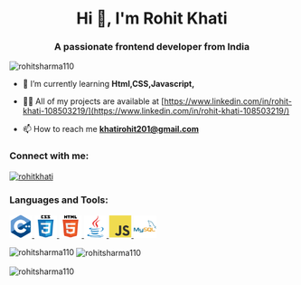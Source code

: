 <h1 align="center">Hi 👋, I'm Rohit Khati</h1>
<h3 align="center">A passionate frontend developer from India</h3>

<p align="left"> <img src="https://komarev.com/ghpvc/?username=rohitsharma110&label=Profile%20views&color=0e75b6&style=flat" alt="rohitsharma110" /> </p>

- 🌱 I’m currently learning **Html,CSS,Javascript,**

- 👨‍💻 All of my projects are available at [https://www.linkedin.com/in/rohit-khati-108503219/](https://www.linkedin.com/in/rohit-khati-108503219/)

- 📫 How to reach me **khatirohit201@gmail.com**

<h3 align="left">Connect with me:</h3>
<p align="left">
<a href="https://linkedin.com/in/rohitkhati" target="blank"><img align="center" src="https://raw.githubusercontent.com/rahuldkjain/github-profile-readme-generator/master/src/images/icons/Social/linked-in-alt.svg" alt="rohitkhati" height="30" width="40" /></a>
</p>

<h3 align="left">Languages and Tools:</h3>
<p align="left"> <a href="https://www.w3schools.com/cpp/" target="_blank" rel="noreferrer"> <img src="https://raw.githubusercontent.com/devicons/devicon/master/icons/cplusplus/cplusplus-original.svg" alt="cplusplus" width="40" height="40"/> </a> <a href="https://www.w3schools.com/css/" target="_blank" rel="noreferrer"> <img src="https://raw.githubusercontent.com/devicons/devicon/master/icons/css3/css3-original-wordmark.svg" alt="css3" width="40" height="40"/> </a> <a href="https://www.w3.org/html/" target="_blank" rel="noreferrer"> <img src="https://raw.githubusercontent.com/devicons/devicon/master/icons/html5/html5-original-wordmark.svg" alt="html5" width="40" height="40"/> </a> <a href="https://www.java.com" target="_blank" rel="noreferrer"> <img src="https://raw.githubusercontent.com/devicons/devicon/master/icons/java/java-original.svg" alt="java" width="40" height="40"/> </a> <a href="https://developer.mozilla.org/en-US/docs/Web/JavaScript" target="_blank" rel="noreferrer"> <img src="https://raw.githubusercontent.com/devicons/devicon/master/icons/javascript/javascript-original.svg" alt="javascript" width="40" height="40"/> </a> <a href="https://www.mysql.com/" target="_blank" rel="noreferrer"> <img src="https://raw.githubusercontent.com/devicons/devicon/master/icons/mysql/mysql-original-wordmark.svg" alt="mysql" width="40" height="40"/> </a> </p>

<p><img align="left" src="https://github-readme-stats.vercel.app/api/top-langs?username=rohitsharma110&show_icons=true&locale=en&layout=compact" alt="rohitsharma110" /></p>

<p>&nbsp;<img align="center" src="https://github-readme-stats.vercel.app/api?username=rohitsharma110&show_icons=true&locale=en" alt="rohitsharma110" /></p>

<p><img align="center" src="https://github-readme-streak-stats.herokuapp.com/?user=rohitsharma110&" alt="rohitsharma110" /></p>

